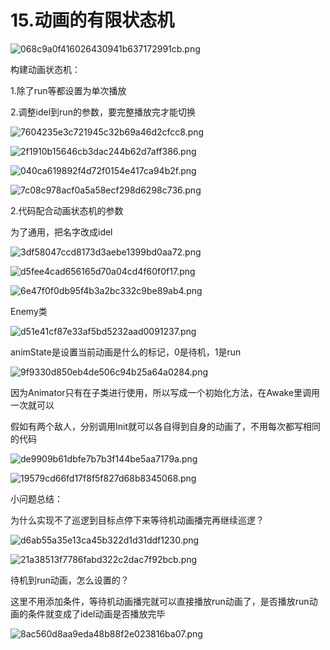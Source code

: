 # 15.动画的有限状态机

![068c9a0f416026430941b637172991cb.png](image/068c9a0f416026430941b637172991cb.png)

构建动画状态机：

1.除了run等都设置为单次播放

2.调整idel到run的参数，要完整播放完才能切换

![7604235e3c721945c32b69a46d2cfcc8.png](image/7604235e3c721945c32b69a46d2cfcc8.png)

![2f1910b15646cb3dac244b62d7aff386.png](image/2f1910b15646cb3dac244b62d7aff386.png)

![040ca619892f4d72f0154e417ca94b2f.png](image/040ca619892f4d72f0154e417ca94b2f.png)

![7c08c978acf0a5a58ecf298d6298c736.png](image/7c08c978acf0a5a58ecf298d6298c736.png)

2.代码配合动画状态机的参数

为了通用，把名字改成idel

![3df58047ccd8173d3aebe1399bd0aa72.png](image/3df58047ccd8173d3aebe1399bd0aa72.png)

![d5fee4cad656165d70a04cd4f60f0f17.png](image/d5fee4cad656165d70a04cd4f60f0f17.png)

![6e47f0f0db95f4b3a2bc332c9be89ab4.png](image/6e47f0f0db95f4b3a2bc332c9be89ab4.png)

Enemy类

![d51e41cf87e33af5bd5232aad0091237.png](image/d51e41cf87e33af5bd5232aad0091237.png)

animState是设置当前动画是什么的标记，0是待机，1是run

![9f9330d850eb4de506c94b25a64a0284.png](image/9f9330d850eb4de506c94b25a64a0284.png)

因为Animator只有在子类进行使用，所以写成一个初始化方法，在Awake里调用一次就可以

假如有两个敌人，分别调用Init就可以各自得到自身的动画了，不用每次都写相同的代码

![de9909b61dbfe7b7b3f144be5aa7179a.png](image/de9909b61dbfe7b7b3f144be5aa7179a.png)

![19579cd66fd17f8f5f827d68b8345068.png](image/19579cd66fd17f8f5f827d68b8345068.png)

小问题总结：

为什么实现不了巡逻到目标点停下来等待机动画播完再继续巡逻？

![d6ab55a35e13ca45b322d1d31ddf1230.png](image/d6ab55a35e13ca45b322d1d31ddf1230.png)

![21a38513f7786fabd322c2dac7f92bcb.png](image/21a38513f7786fabd322c2dac7f92bcb.png)

待机到run动画，怎么设置的？

这里不用添加条件，等待机动画播完就可以直接播放run动画了，是否播放run动画的条件就变成了idel动画是否播放完毕

![8ac560d8aa9eda48b88f2e023816ba07.png](image/8ac560d8aa9eda48b88f2e023816ba07.png)
